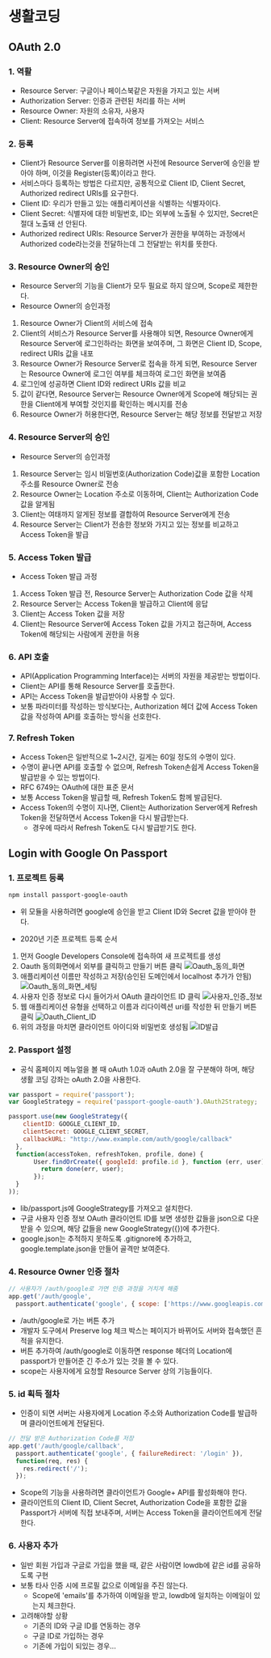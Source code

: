 # 생활코딩

## OAuth 2.0

### 1. 역활

- Resource Server: 구글이나 페이스북같은 자원을 가지고 있는 서버
- Authorization Server: 인증과 관련된 처리를 하는 서버
- Resource Owner: 자원의 소유자, 사용자
- Client: Resource Server에 접속하여 정보를 가져오는 서비스

### 2. 등록

- Client가 Resource Server를 이용하려면 사전에 Resource Server에 승인을 받아야 하며, 이것을 Register(등록)이라고 한다.
- 서비스마다 등록하는 방법은 다르지만, 공통적으로 Client ID, Client Secret, Authorized redirect URIs를 요구한다.
- Client ID: 우리가 만들고 있는 애플리케이션을 식별하는 식별자이다.
- Client Secret: 식별자에 대한 비밀번호, ID는 외부에 노출될 수 있지만, Secret은 절대 노출돼 선 안된다.
- Authorized redirect URIs: Resource Server가 권한을 부여하는 과정에서 Authorized code라는것을 전달하는데 그 전달받는 위치를 뜻한다.

### 3. Resource Owner의 승인

- Resource Server의 기능을 Client가 모두 필요로 하지 않으며, Scope로 제한한다.
- Resource Owner의 승인과정

1. Resource Owner가 Client의 서비스에 접속
2. Client의 서비스가 Resource Server를 사용해야 되면, Resource Owner에게 Resource Server에 로그인하라는 화면을 보여주며, 그 화면은 Client ID, Scope, redirect URIs 값을 내포
3. Resource Owner가 Resource Server로 접속을 하게 되면, Resource Server는 Resource Owner에 로그인 여부를 체크하여 로그인 화면을 보여줌
4. 로그인에 성공하면 Client ID와 redirect URIs 값을 비교
5. 값이 같다면, Resource Server는 Resource Owner에게 Scope에 해당되는 권한을 Client에게 부여할 것인지를 확인하는 메시지를 전송
6. Resource Owner가 허용한다면, Resource Server는 해당 정보를 전달받고 저장

### 4. Resource Server의 승인

- Resource Server의 승인과정

1. Resource Server는 임시 비밀번호(Authorization Code)값을 포함한 Location 주소를 Resource Owner로 전송
2. Resource Owner는 Location 주소로 이동하며, Client는 Authorization Code 값을 알게됨
3. Client는 여태까지 알게된 정보를 결합하여 Resource Server에게 전송
4. Resource Server는 Client가 전송한 정보와 가지고 있는 정보를 비교하고 Access Token을 발급

### 5. Access Token 발급

- Access Token 발급 과정

1. Access Token 발급 전, Resource Server는 Authorization Code 값을 삭제
2. Resource Server는 Access Token을 발급하고 Client에 응답
3. Client는 Access Token 값을 저장
4. Client는 Resource Server에 Access Token 값을 가지고 접근하며, Access Token에 해당되는 사람에게 권한을 허용

### 6. API 호출

- API(Application Programming Interface)는 서버의 자원을 제공받는 방법이다.
- Client는 API를 통해 Resource Server를 호출한다.
- API는 Access Token을 발급받아야 사용할 수 있다.
- 보통 파라미터를 작성하는 방식보다는, Authorization 헤더 값에 Access Token 값을 작성하여 API를 호출하는 방식을 선호한다.

### 7. Refresh Token

- Access Token은 일반적으로 1~2시간, 길게는 60일 정도의 수명이 있다.
- 수명이 끝나면 API를 호출할 수 없으며, Refresh Token손쉽게 Access Token을 발급받을 수 있는 방법이다.
- RFC 6749는 OAuth에 대한 표준 문서
- 보통 Access Token을 발급할 때, Refresh Token도 함께 발급된다.
- Access Token의 수명이 지나면, Client는 Authorization Server에게 Refresh Token을 전달하면서 Access Token을 다시 발급받는다.
  - 경우에 따라서 Refresh Token도 다시 발급받기도 한다.

## Login with Google On Passport

### 1. 프로젝트 등록

```bash
npm install passport-google-oauth
```

- 위 모듈을 사용하려면 google에 승인을 받고 Client ID와 Secret 값을 받아야 한다.

- 2020년 기준 프로젝트 등록 순서

1. 먼저 Google Developers Console에 접속하여 새 프로젝트를 생성
2. Oauth 동의화면에서 외부를 클릭하고 만들기 버튼 클릭
![Oauth_동의_화면](https://user-images.githubusercontent.com/38815618/85950189-53c6ec80-b996-11ea-97fd-ead80b3fd9d2.png)
3. 애플리케이션 이름만 작성하고 저장(승인된 도메인에서 localhost 추가가 안됨)
![Oauth_동의_화면_세팅](https://user-images.githubusercontent.com/38815618/85950198-5d505480-b996-11ea-95a7-e6d0f2a1b9d7.png)
4. 사용자 인증 정보로 다시 들어가서 OAuth 클라이언트 ID 클릭
![사용자_인증_정보](https://user-images.githubusercontent.com/38815618/85950204-66412600-b996-11ea-8d3e-44090749b349.png)
5. 웹 애플리케이션 유형을 선택하고 이름과 리다이렉션 uri를 작성한 뒤 만들기 버튼 클릭
![Oauth_Client_ID](https://user-images.githubusercontent.com/38815618/85950208-6fca8e00-b996-11ea-8e1c-d38c4231c51c.png)
6. 위의 과정을 마치면 클라이언트 아이디와 비밀번호 생성됨
![ID발급](https://user-images.githubusercontent.com/38815618/85950214-79ec8c80-b996-11ea-8412-ac2c8cdc4198.png)

### 2. Passport 설정

- 공식 홈페이지 메뉴얼을 볼 때 oAuth 1.0과 oAuth 2.0을 잘 구분해야 하며, 해당 생활 코딩 강좌는 oAuth 2.0을 사용한다.

```javascript
var passport = require('passport');
var GoogleStrategy = require('passport-google-oauth').OAuth2Strategy;

passport.use(new GoogleStrategy({
    clientID: GOOGLE_CLIENT_ID,
    clientSecret: GOOGLE_CLIENT_SECRET,
    callbackURL: "http://www.example.com/auth/google/callback"
  },
  function(accessToken, refreshToken, profile, done) {
       User.findOrCreate({ googleId: profile.id }, function (err, user) {
         return done(err, user);
       });
  }
));
```

- lib/passport.js에 GoogleStrategy를 가져오고 설치한다.
- 구글 사용자 인증 정보 OAuth 클라이언트 ID를 보면 생성한 값들을 json으로 다운받을 수 있으며, 해당 값들을 new GoogleStrategy({})에 추가한다.
- google.json는 추적하지 못하도록 .gitignore에 추가하고, google.template.json을 만들어 골격만 보여준다.

### 4. Resource Owner 인증 절차

```javascript
// 사용자가 /auth/google로 가면 인증 과정을 거치게 해줌
app.get('/auth/google',
  passport.authenticate('google', { scope: ['https://www.googleapis.com/auth/plus.login'] }));
```

- /auth/google로 가는 버튼 추가
- 개발자 도구에서 Preserve log 체크 박스는 페이지가 바뀌어도 서버와 접속했던 흔적을 유지한다.
- 버튼 추가하여 /auth/google로 이동하면 response 헤더의 Location에 passport가 만들어준 긴 주소가 있는 것을 볼 수 있다.
- scope는 사용자에게 요청할 Resource Server 상의 기능들이다.

### 5. id 획득 절차

- 인증이 되면 서버는 사용자에게 Location 주소와 Authorization Code를 발급하며 클라이언트에게 전달된다.

```javascript
// 전달 받은 Authorization Code를 저장
app.get('/auth/google/callback',
  passport.authenticate('google', { failureRedirect: '/login' }),
  function(req, res) {
    res.redirect('/');
  });
```

- Scope의 기능을 사용하려면 클라이언트가 Google+ API를 활성화해야 한다.
- 클라이언트의 Client ID, Client Secret, Authorization Code을 포함한 값을 Passport가 서버에 직접 보내주며, 서버는 Access Token을 클라이언트에게 전달한다.

### 6. 사용자 추가

- 일반 회원 가입과 구글로 가입을 했을 때, 같은 사람이면 lowdb에 같은 id를 공유하도록 구현
- 보통 타사 인증 시에 프로필 값으로 이메일을 주진 않는다.
  - Scope에 'emails'를 추가하여 이메일을 받고, lowdb에 일치하는 이메일이 있는지 체크한다.
- 고려해야할 상황
  - 기존의 ID와 구글 ID를 연동하는 경우
  - 구글 ID로 가입하는 경우
  - 기존에 가입이 되있는 경우...
